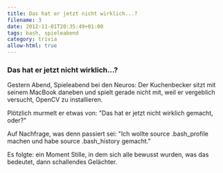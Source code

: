 ```yaml
---
title: Das hat er jetzt nicht wirklich...?
filename: 3
date: 2012-11-01T20:35:49+01:00
tags: bash, spieleabend
category: trivia
allow-html: true
---
```

### Das hat er jetzt nicht wirklich...?

<p>Gestern Abend, Spieleabend bei den Neuros: Der Kuchenbecker sitzt mit seinem MacBook daneben und spielt gerade nicht mit, weil er vergeblich versucht, OpenCV zu installieren.</p>

<p>Plötzlich murmelt er etwas von: "Das hat er jetzt nicht wirklich gemacht, oder?"</p>

<p>Auf Nachfrage, was denn passiert sei: "Ich wollte source .bash_profile machen und habe source .bash_history gemacht."</p>

<p>Es folgte: ein Moment Stille, in dem sich alle bewusst wurden, was das bedeutet, dann schallendes Gelächter.</p>


